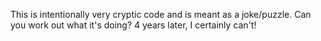 This is intentionally very cryptic code and is meant as a joke/puzzle. 
Can you work out what it's doing? 4 years later, I certainly can't! 
